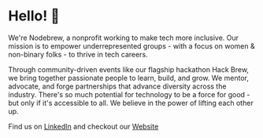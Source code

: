 # Hello! 👋

We're Nodebrew, a nonprofit working to make tech more inclusive. Our mission is to empower underrepresented groups - with a focus on women & non-binary folks - to thrive in tech careers.

Through community-driven events like our flagship hackathon Hack Brew, we bring together passionate people to learn, build, and grow. We mentor, advocate, and forge partnerships that advance diversity across the industry. There's so much potential for technology to be a force for good - but only if it's accessible to all. We believe in the power of lifting each other up.

Find us on [LinkedIn](https://www.linkedin.com/comapny/nodebrew) and checkout our [Website](https://www.nodebrew.org)
